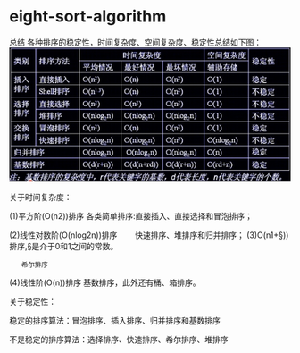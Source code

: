 # eight-sort-algorithm
 总结
各种排序的稳定性，时间复杂度、空间复杂度、稳定性总结如下图：
![image](https://github.com/YunCL/eight-sort-algorithm/blob/master/compare.jpg)


 

关于时间复杂度：

(1)平方阶(O(n2))排序
各类简单排序:直接插入、直接选择和冒泡排序；

(2)线性对数阶(O(nlog2n))排序
　　快速排序、堆排序和归并排序；
(3)O(n1+§))排序,§是介于0和1之间的常数。

       希尔排序
(4)线性阶(O(n))排序
基数排序，此外还有桶、箱排序。

 

关于稳定性：

稳定的排序算法：冒泡排序、插入排序、归并排序和基数排序

不是稳定的排序算法：选择排序、快速排序、希尔排序、堆排序

